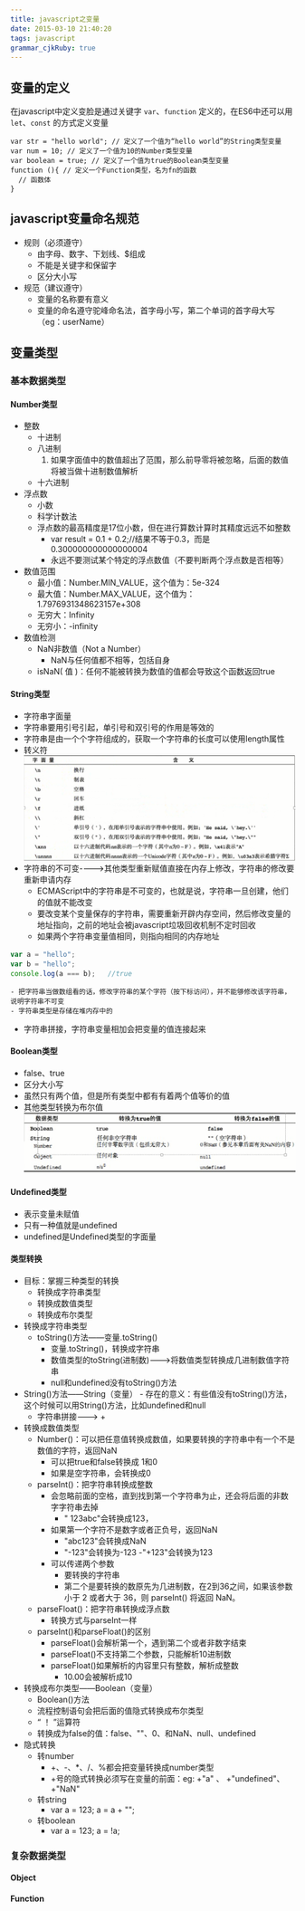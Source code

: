 ```yaml
---
title: javascript之变量 
date: 2015-03-10 21:40:20
tags: javascript
grammar_cjkRuby: true
---
```


## 变量的定义
在javascript中定义变脸是通过关键字 `var`、`function` 定义的，在ES6中还可以用`let`、`const` 的方式定义变量
```javascript?linenums
var str = "hello world"; // 定义了一个值为“hello world”的String类型变量
var num = 10; // 定义了一个值为10的Number类型变量
var boolean = true; // 定义了一个值为true的Boolean类型变量
function (){ // 定义一个Function类型，名为fn的函数
  // 函数体
}
```
<!--more-->
## javascript变量命名规范
- 规则（必须遵守）
	- 由字母、数字、下划线、$组成
	- 不能是关键字和保留字
	- 区分大小写
- 规范（建议遵守）
	- 变量的名称要有意义
	- 变量的命名遵守驼峰命名法，首字母小写，第二个单词的首字母大写（eg：userName）

## 变量类型
### 基本数据类型
#### Number类型
- 整数
	- 十进制
	- 八进制
		1) 如果字面值中的数值超出了范围，那么前导零将被忽略，后面的数值将被当做十进制数值解析
	- 十六进制
- 浮点数
	- 小数
	- 科学计数法
	- 浮点数的最高精度是17位小数，但在进行算数计算时其精度远远不如整数
		- var  result = 0.1 + 0.2;//结果不等于0.3，而是0.300000000000000004
		- 永远不要测试某个特定的浮点数值（不要判断两个浮点数是否相等）
- 数值范围
	- 最小值：Number.MIN_VALUE，这个值为：5e-324
	- 最大值：Number.MAX_VALUE，这个值为：1.7976931348623157e+308
	- 无穷大：Infinity
	- 无穷小：-infinity
- 数值检测
	- NaN非数值（Not a Number）
		- NaN与任何值都不相等，包括自身
	- isNaN( 值 )：任何不能被转换为数值的值都会导致这个函数返回true

#### String类型
- 字符串字面量
- 字符串要用引号引起，单引号和双引号的作用是等效的
- 字符串是由一个个字符组成的，获取一个字符串的长度可以使用length属性
- 转义符
![转义符](javascript之变量/转义符.png)
- 字符串的不可变---->其他类型重新赋值直接在内存上修改，字符串的修改要重新申请内存
	- ECMAScript中的字符串是不可变的，也就是说，字符串一旦创建，他们的值就不能改变
	- 要改变某个变量保存的字符串，需要重新开辟内存空间，然后修改变量的地址指向，之前的地址会被javascript垃圾回收机制不定时回收
	- 如果两个字符串变量值相同，则指向相同的内存地址
```javascript
var a = "hello";
var b = "hello";
console.log(a === b);   //true
```
	- 把字符串当做数组看的话，修改字符串的某个字符（按下标访问），并不能够修改该字符串，说明字符串不可变
	- 字符串类型是存储在堆内存中的
- 字符串拼接，字符串变量相加会把变量的值连接起来

#### Boolean类型
- false、true
- 区分大小写
- 虽然只有两个值，但是所有类型中都有有着两个值等价的值
- 其他类型转换为布尔值
![其他类型转换为布尔类型](javascript之变量/布尔值转换.png)

#### Undefined类型
- 表示变量未赋值
- 只有一种值就是undefined
- undefined是Undefined类型的字面量

#### 类型转换
- 目标：掌握三种类型的转换
	- 转换成字符串类型
	- 转换成数值类型
	- 转换成布尔类型
- 转换成字符串类型
	- toString()方法——变量.toString()
		- 变量.toString()，转换成字符串
		- 数值类型的toString(进制数)--->将数值类型转换成几进制数值字符串
		- null和undefined没有toString()方法
- String()方法——String（变量）
		- 存在的意义：有些值没有toString()方法，这个时候可以用String()方法，比如undefined和null
	- 字符串拼接---> +
- 转换成数值类型
	- Number()：可以把任意值转换成数值，如果要转换的字符串中有一个不是数值的字符，返回NaN
		- 可以把true和false转换成 1和0 
		- 如果是空字符串，会转换成0
	- parseInt()：把字符串转换成整数
		- 会忽略前面的空格，直到找到第一个字符串为止，还会将后面的非数字字符串去掉 
			- "     123abc"会转换成123，
		- 如果第一个字符不是数字或者正负号，返回NaN
			- "abc123"会转换成NaN
			- "-123"会转换为-123
			 -"+123"会转换为123
		- 可以传递两个参数
			- 要转换的字符串
			- 第二个是要转换的数原先为几进制数，在2到36之间，如果该参数小于 2 或者大于 36，则 parseInt() 将返回 NaN。
	- parseFloat()：把字符串转换成浮点数
		- 转换方式与parseInt一样
	- parseInt()和parseFloat()的区别
		- parseFloat()会解析第一个，遇到第二个或者非数字结束
		- parseFloat()不支持第二个参数，只能解析10进制数
		- parseFloat()如果解析的内容里只有整数，解析成整数
			- 10.00会被解析成10
- 转换成布尔类型——Boolean（变量）
	- Boolean()方法
	- 流程控制语句会把后面的值隐式转换成布尔类型
	- “ ！ ”运算符
	- 转换成为false的值：false、""、0、和NaN、null、undefined
- 隐式转换
	- 转number
		- +、-、\*、/、%都会把变量转换成number类型
		- +号的隐式转换必须写在变量的前面：eg:   +"a"   、 +"undefined"、+"NaN"
	- 转string
		- var a = 123;  a = a + "";
	- 转boolean
		- var a = 123;  a = !a;

### 复杂数据类型
#### Object
#### Function
#### 
